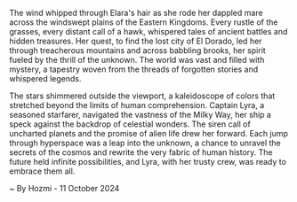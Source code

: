 
The wind whipped through Elara's hair as she rode her dappled mare across the windswept plains of the Eastern Kingdoms. Every rustle of the grasses, every distant call of a hawk, whispered tales of ancient battles and hidden treasures. Her quest, to find the lost city of El Dorado, led her through treacherous mountains and across babbling brooks, her spirit fueled by the thrill of the unknown. The world was vast and filled with mystery, a tapestry woven from the threads of forgotten stories and whispered legends. 

The stars shimmered outside the viewport, a kaleidoscope of colors that stretched beyond the limits of human comprehension. Captain Lyra, a seasoned starfarer, navigated the vastness of the Milky Way, her ship a speck against the backdrop of celestial wonders. The siren call of uncharted planets and the promise of alien life drew her forward. Each jump through hyperspace was a leap into the unknown, a chance to unravel the secrets of the cosmos and rewrite the very fabric of human history. The future held infinite possibilities, and Lyra, with her trusty crew, was ready to embrace them all. 

~ By Hozmi - 11 October 2024
